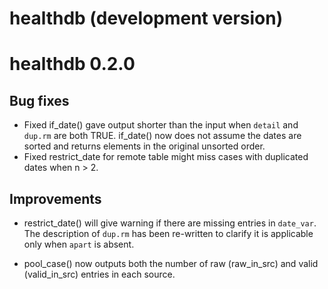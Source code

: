 # healthdb (development version)

# healthdb 0.2.0

## Bug fixes

-   Fixed if_date() gave output shorter than the input when `detail` and `dup.rm` are both TRUE. if_date() now does not assume the dates are sorted and returns elements in the original unsorted order.
-   Fixed restrict_date for remote table might miss cases with duplicated dates when n \> 2.

## Improvements

-   restrict_date() will give warning if there are missing entries in `date_var`. The description of `dup.rm` has been re-written to clarify it is applicable only when `apart` is absent.

-   pool_case() now outputs both the number of raw (raw_in_src) and valid (valid_in_src) entries in each source.
